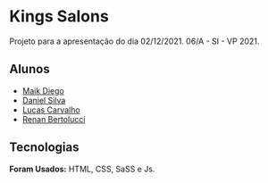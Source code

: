 
# Kings Salons

Projeto para a apresentação do dia 02/12/2021.
06/A - SI - VP 2021.

## Alunos

- [Maik Diego](https://www.github.com/maikMano)
- [Daniel Silva](https://www.github.com/danielsilva33)
- [Lucas Carvalho](https://www.github.com/lucascarsilva)
- [Renan Bertolucci](https://www.github.com/reberto96)





## Tecnologias

**Foram Usados:** HTML, CSS, SaSS e Js.



